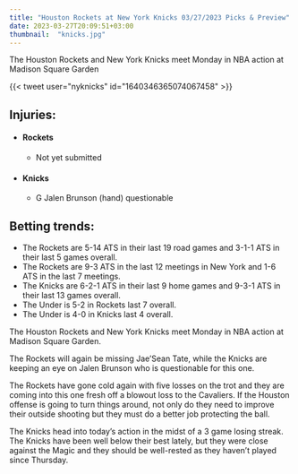 ```yaml
---
title: "Houston Rockets at New York Knicks 03/27/2023 Picks & Preview"
date: 2023-03-27T20:09:51+03:00
thumbnail:  "knicks.jpg"
---
```


The Houston Rockets and New York Knicks meet Monday in NBA action at Madison Square Garden
<!--more-->{{< tweet user="nyknicks" id="1640346365074067458" >}}

## Injuries:

  - #### Rockets

    - Not yet submitted

  - #### Knicks

    - G Jalen Brunson (hand) questionable

## Betting trends:

  - The Rockets are 5-14 ATS in their last 19 road games and 3-1-1 ATS in their last 5 games overall.
  - The Rockets are 9-3 ATS in the last 12 meetings in New York and 1-6 ATS in the last 7 meetings.
  - The Knicks are 6-2-1 ATS in their last 9 home games and 9-3-1 ATS in their last 13 games overall.
  - The Under is 5-2 in Rockets last 7 overall.
  - The Under is 4-0 in Knicks last 4 overall.


The Houston Rockets and New York Knicks meet Monday in NBA action at Madison Square Garden.

The Rockets will again be missing Jae’Sean Tate, while the Knicks are keeping an eye on Jalen Brunson who is questionable for this one.

The Rockets have gone cold again with five losses on the trot and they are coming into this one fresh off a blowout loss to the Cavaliers.
If the Houston offense is going to turn things around, not only do they need to improve their outside shooting but they must do a better job protecting the ball.

The Knicks head into today’s action in the midst of a 3 game losing streak.
The Knicks have been well below their best lately, but they were close against the Magic and they should be well-rested as they haven’t played since Thursday.
